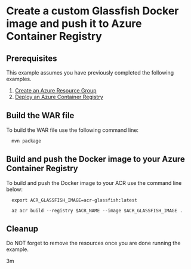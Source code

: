 
# Create a custom Glassfish Docker image and push it to Azure Container Registry

## Prerequisites

This example assumes you have previously completed the following examples.

1. [Create an Azure Resource Group](../../group/create/)
1. [Deploy an Azure Container Registry](../create/)

## Build the WAR file

To build the WAR file use the following command line:

```shell
  mvn package
```

## Build and push the Docker image to your Azure Container Registry

To build and push the Docker image to your ACR use the command line below:

```shell
  export ACR_GLASSFISH_IMAGE=acr-glassfish:latest

  az acr build --registry $ACR_NAME --image $ACR_GLASSFISH_IMAGE .
```

## Cleanup

Do NOT forget to remove the resources once you are done running the example.

3m
